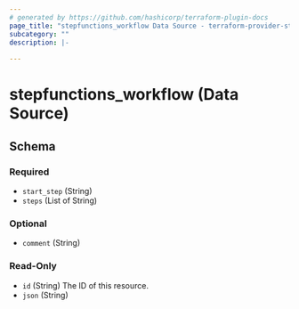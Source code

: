 ```yaml
---
# generated by https://github.com/hashicorp/terraform-plugin-docs
page_title: "stepfunctions_workflow Data Source - terraform-provider-stepfunctions"
subcategory: ""
description: |-
  
---
```


# stepfunctions_workflow (Data Source)





<!-- schema generated by tfplugindocs -->
## Schema

### Required

- `start_step` (String)
- `steps` (List of String)

### Optional

- `comment` (String)

### Read-Only

- `id` (String) The ID of this resource.
- `json` (String)


